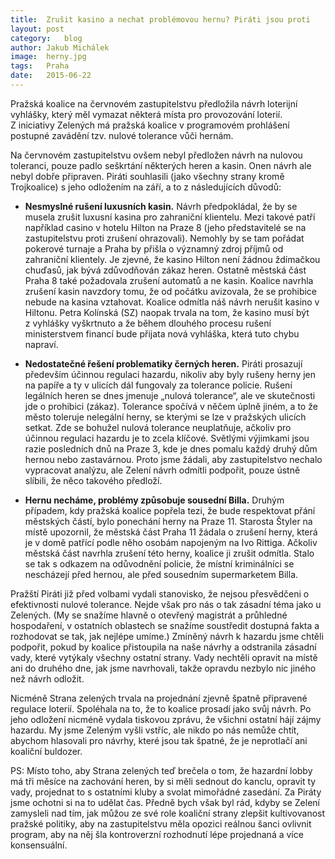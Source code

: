 ```yaml
---
title:	Zrušit kasino a nechat problémovou hernu? Piráti jsou proti
layout:	post
category:	blog
author:	Jakub Michálek
image:	herny.jpg
tags:	Praha
date:	2015-06-22
---
```


Pražská koalice na červnovém zastupitelstvu předložila návrh loterijní vyhlášky, který měl vymazat některá místa pro provozování loterií. Z iniciativy Zelených má pražská koalice v programovém prohlášení postupné zavádění tzv. nulové tolerance vůči hernám.

Na červnovém zastupitelstvu ovšem nebyl předložen návrh na nulovou toleranci, pouze padlo seškrtání některých heren a kasin. Onen návrh ale nebyl dobře připraven. Piráti souhlasili (jako všechny strany kromě Trojkoalice) s jeho odložením na září, a to z následujících důvodů:

* **Nesmyslné rušení luxusních kasin.** Návrh předpokládal, že by se musela zrušit luxusní kasina pro zahraniční klientelu. Mezi takové patří například casino v hotelu Hilton na Praze 8 (jeho představitelé se na zastupitelstvu proti zrušení ohrazovali). Nemohly by se tam pořádat pokerové turnaje a Praha by přišla o významný zdroj příjmů od zahraniční klientely. Je zjevné, že kasino Hilton není žádnou ždímačkou chuďasů, jak bývá zdůvodňován zákaz heren. Ostatně městská část Praha 8 také požadovala zrušení automatů a ne kasin. Koalice navrhla zrušení kasin navzdory tomu, že od počátku avizovala, že se prohibice nebude na kasina vztahovat. Koalice odmítla náš návrh nerušit kasino v Hiltonu. Petra Kolínská (SZ) naopak trvala na tom, že kasino musí být z vyhlášky vyškrtnuto a že během dlouhého procesu rušení ministerstvem financí bude přijata nová vyhláška, která tuto chybu napraví.

* **Nedostatečné řešení problematiky černých heren.** Piráti prosazují především účinnou regulaci hazardu, nikoliv aby byly rušeny herny jen na papíře a ty v ulicích dál fungovaly za tolerance policie. Rušení legálních heren se dnes jmenuje „nulová tolerance“, ale ve skutečnosti jde o prohibici (zákaz). Tolerance spočívá v něčem úplně jiném, a to že město toleruje nelegální herny, se kterými se lze v pražských ulicích setkat. Zde se bohužel nulová tolerance neuplatňuje, ačkoliv pro účinnou regulaci hazardu je to zcela klíčové. Světlými výjimkami jsou razie posledních dnů na Praze 3, kde je dnes pomalu každý druhý dům hernou nebo zastavárnou. Proto jsme žádali, aby zastupitelstvo nechalo vypracovat analýzu, ale Zelení návrh odmítli podpořit, pouze ústně slíbili, že něco takového předloží.

* **Hernu necháme, problémy způsobuje sousední Billa.** Druhým případem, kdy pražská koalice popřela tezi, že bude respektovat přání městských částí, bylo ponechání herny na Praze 11. Starosta Štyler na místě upozornil, že městská část Praha 11 žádala o zrušení herny, která je v domě patřící podle něho osobám napojeným na Ivo Rittiga. Ačkoliv městská část navrhla zrušení této herny, koalice ji zrušit odmítla. Stalo se tak s odkazem na odůvodnění policie, že místní kriminálníci se nescházejí před hernou, ale před sousedním supermarketem Billa.

Pražští Piráti již před volbami vydali stanovisko, že nejsou přesvědčeni o efektivnosti nulové tolerance. Nejde však pro nás o tak zásadní téma jako u Zelených. (My se snažíme hlavně o otevřený magistrát a průhledné hospodaření, v ostatních oblastech se snažíme soustředit dostupná fakta a rozhodovat se tak, jak nejlépe umíme.) Zmíněný návrh k hazardu jsme chtěli podpořit, pokud by koalice přistoupila na naše návrhy a odstranila zásadní vady, které vytýkaly všechny ostatní strany. Vady nechtěli opravit na místě ani do druhého dne, jak jsme navrhovali, takže opravdu nezbylo nic jiného než návrh odložit.

Nicméně Strana zelených trvala na projednání zjevně špatně připravené regulace loterií. Spoléhala na to, že to koalice prosadí jako svůj návrh. Po jeho odložení nicméně vydala tiskovou zprávu, že všichni ostatní hájí zájmy hazardu. My jsme Zeleným vyšli vstříc, ale nikdo po nás nemůže chtít, abychom hlasovali pro návrhy, které jsou tak špatné, že je neprotlačí ani koaliční buldozer.

PS: Místo toho, aby Strana zelených teď brečela o tom, že hazardní lobby má tři měsíce na zachování heren, by si měli sednout do kanclu, opravit ty vady, projednat to s ostatními kluby a svolat mimořádné zasedání. Za Piráty jsme ochotni si na to udělat čas. Předně bych však byl rád, kdyby se Zelení zamysleli nad tím, jak můžou ze své role koaliční strany zlepšit kultivovanost pražské politiky, aby na zastupitelstvu měla opozici reálnou šanci ovlivnit program, aby na něj šla kontroverzní rozhodnutí lépe projednaná a více konsensuální.


